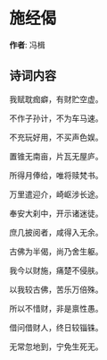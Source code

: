 # 施经偈

**作者**: 冯楫

## 诗词内容

我赋耽痂癖，有财贮空虚。

不作子孙计，不为车马速。

不充玩好用，不买声色娱。

置锥无南亩，片瓦无屋庐。

所得月俸给，唯将赎梵书。

万里遣迎介，崎岖涉长途。

奉安大刹中，开示诸迷徒。

庶几披阅者，咸得入无余。

古佛为半偈，尚乃舍生躯。

我今以财施，痛楚不侵肤。

以我较古佛，苦乐万倍殊。

所以不惜财，非是禀性愚。

借问借财人，终日较锱铢。

无常忽地到，宁免生死无。

